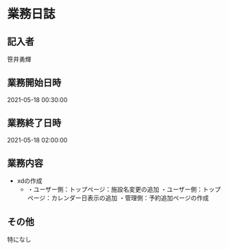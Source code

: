 # 業務日誌

## 記入者

笹井勇輝

## 業務開始日時

2021-05-18 00:30:00

## 業務終了日時

2021-05-18 02:00:00

## 業務内容

- xdの作成
	- ・ユーザー側：トップページ：施設名変更の追加
・ユーザー側：トップページ：カレンダー日表示の追加
・管理側：予約追加ページの作成

## その他

特になし